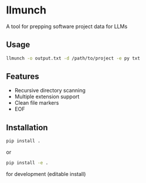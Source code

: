 # llmunch
A tool for prepping software project data for LLMs

## Usage

```bash
llmunch -o output.txt -d /path/to/project -e py txt
```

## Features
- Recursive directory scanning
- Multiple extension support
- Clean file markers
- EOF

## Installation
```bash
pip install .
```

or
```bash
pip install -e .
```
for development (editable install)
